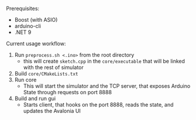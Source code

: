 Prerequisites:  
- Boost (with ASIO)
- arduino-cli
- .NET 9

Current usage workflow:
  1. Run `preprocess.sh <.ino>` from the root directory
      - this will create `sketch.cpp` in the `core/executable` that will be linked with the rest of simulator
  2. Build `core/CMakeLists.txt`
  3. Run core
     - This will start the simulator and the TCP server, that exposes Arduino State through requests on port 8888
  4. Build and run gui
     - Starts client, that hooks on the port 8888, reads the state, and updates the Avalonia UI
